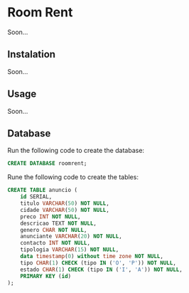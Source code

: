 # Room Rent 
Soon...

## Instalation
Soon...

## Usage
Soon...

## Database
Run the following code to create the database:

```sql
CREATE DATABASE roomrent;
```

Rune the following code to create the tables:

```sql
CREATE TABLE anuncio (
    id SERIAL,
    titulo VARCHAR(50) NOT NULL,
    cidade VARCHAR(50) NOT NULL,
    preco INT NOT NULL,
    descricao TEXT NOT NULL,
    genero CHAR NOT NULL,
    anunciante VARCHAR(20) NOT NULL,
    contacto INT NOT NULL,
    tipologia VARCHAR(15) NOT NULL,
    data timestamp(0) without time zone NOT NULL,
    tipo CHAR(1) CHECK (tipo IN ('O', 'P')) NOT NULL,
    estado CHAR(1) CHECK (tipo IN ('I', 'A')) NOT NULL,
    PRIMARY KEY (id)
);
```
